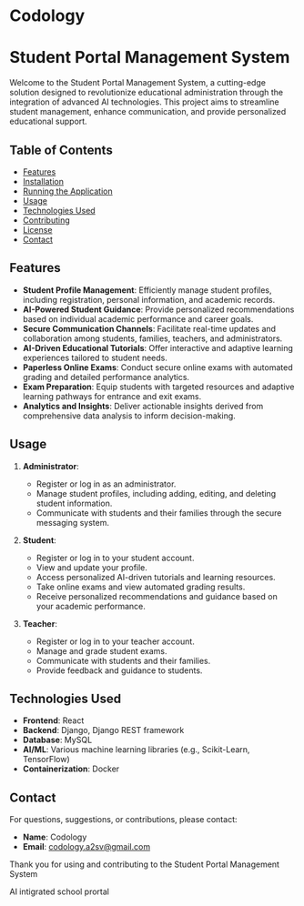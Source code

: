 # Codology

# Student Portal Management System

Welcome to the Student Portal Management System, a cutting-edge solution designed to revolutionize educational administration through the integration of advanced AI technologies. This project aims to streamline student management, enhance communication, and provide personalized educational support.

## Table of Contents

- [Features](#features)
- [Installation](#installation)
- [Running the Application](#running-the-application)
- [Usage](#usage)
- [Technologies Used](#technologies-used)
- [Contributing](#contributing)
- [License](#license)
- [Contact](#contact)

## Features

- **Student Profile Management**: Efficiently manage student profiles, including registration, personal information, and academic records.
- **AI-Powered Student Guidance**: Provide personalized recommendations based on individual academic performance and career goals.
- **Secure Communication Channels**: Facilitate real-time updates and collaboration among students, families, teachers, and administrators.
- **AI-Driven Educational Tutorials**: Offer interactive and adaptive learning experiences tailored to student needs.
- **Paperless Online Exams**: Conduct secure online exams with automated grading and detailed performance analytics.
- **Exam Preparation**: Equip students with targeted resources and adaptive learning pathways for entrance and exit exams.
- **Analytics and Insights**: Deliver actionable insights derived from comprehensive data analysis to inform decision-making.

## Usage

1. **Administrator**:

   - Register or log in as an administrator.
   - Manage student profiles, including adding, editing, and deleting student information.
   - Communicate with students and their families through the secure messaging system.
2. **Student**:

   - Register or log in to your student account.
   - View and update your profile.
   - Access personalized AI-driven tutorials and learning resources.
   - Take online exams and view automated grading results.
   - Receive personalized recommendations and guidance based on your academic performance.
3. **Teacher**:

   - Register or log in to your teacher account.
   - Manage and grade student exams.
   - Communicate with students and their families.
   - Provide feedback and guidance to students.

## Technologies Used

- **Frontend**: React
- **Backend**: Django, Django REST framework
- **Database**: MySQL
- **AI/ML**: Various machine learning libraries (e.g., Scikit-Learn, TensorFlow)
- **Containerization**: Docker

## Contact

For questions, suggestions, or contributions, please contact:

- **Name**:  Codology
- **Email**: codology.a2sv@gmail.com

Thank you for using and contributing to the Student Portal Management System

AI intigrated school prortal
